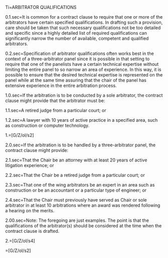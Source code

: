Ti=ARBITRATOR QUALIFICATIONS

0.1.sec=It is common for a contract clause to require that one or more of the arbitrators have certain specified qualifications. In drafting such a provision, care should be taken that such necessary qualifications not be too detailed and specific since a highly detailed list of required qualifications can significantly narrow the number of available, competent and qualified arbitrators.

0.2.sec=Specification of arbitrator qualifications often works best in the context of a three-arbitrator panel since it is possible in that setting to require that one of the panelists have a certain technical expertise without limiting the entire panel to so narrow an area of experience. In this way, it is possible to ensure that the desired technical expertise is represented on the panel while at the same time assuring that the chair of the panel has extensive experience in the entire arbitration process.

1.0.sec=If the arbitration is to be conducted by a sole arbitrator, the contract clause might provide that the arbitrator must be:

1.1.sec=A retired judge from a particular court; or

1.2.sec=A lawyer with 10 years of active practice in a specified area, such as construction or computer technology.

1.=[G/Z/ol/s2]

2.0.sec=If the arbitration is to be handled by a three-arbitrator panel, the contract clause might provide:

2.1.sec=That the Chair be an attorney with at least 20 years of active litigation experience; or

2.2.sec=That the Chair be a retired judge from a particular court; or

2.3.sec=That one of the wing arbitrators be an expert in an area such as construction or be an accountant or a particular type of engineer; or

2.4.sec=That the Chair must previously have served as Chair or sole arbitrator in at least 10 arbitrations where an award was rendered following a hearing on the merits.

2.00.sec=Note: The foregoing are just examples. The point is that the qualifications of the arbitrator(s) should be considered at the time when the contract clause is drafted.

2.=[G/Z/ol/s4]

=[G/Z/ol/s2]
